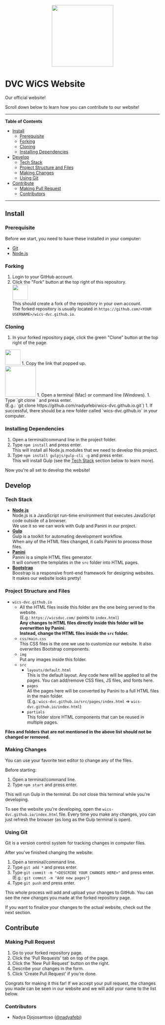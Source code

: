 <center><img src="https://wicsdvc.com/img/logo.png" height="200"></center>

# DVC WiCS Website
Our official website!

Scroll down below to learn how you can contribute to our website!

<hr>

**Table of Contents**

* [Install](#install)
  * [Prerequisite](#prerequisite)
  * [Forking](#forking)
  * [Cloning](#cloning)
  * [Installing Dependencies](#installing-dependencies)
* [Develop](#develop)
  * [Tech Stack](#tech-stack)
  * [Project Structure and Files](#project-structure-and-files)
  * [Making Changes](#making-changes)
  * [Using Git](#using-git)
* [Contribute](#contribute)
  * [Making Pull Request](#making-pull-request)
  * [Contributors](#contributors)

<hr>

## Install

### Prerequisite

Before we start, you need to have these installed in your computer:
* [Git](https://git-scm.com/)
* [Node.js](https://nodejs.org/en/)

### Forking

1. Login to your GitHub account.
1. Click the "Fork" button at the top right of this repository.<br>
  <img src="https://github-images.s3.amazonaws.com/help/bootcamp/Bootcamp-Fork.png" height="50"><br>
  This should create a fork of the repository in your own account.<br>
  The forked repository is usually located in `https://github.com/<YOUR USERNAME>/wics-dvc.github.io`.

### Cloning

1. In your forked repository page, click the green "Clone" button at the top right of the page.<br>
  <img src="https://help.github.com/assets/images/help/repository/clone-repo-clone-url-button.png" height="50">
1. Copy the link that popped up.<br>
  <img src="https://help.github.com/assets/images/help/repository/https-url-clone.png" height="100">
1. Open a terminal (Mac) or command line (Windows).
1. Type `git clone <THE COPIED URL>` and press enter.<br>
  (E.g.: `git clone https://github.com/nadyafebi/wics-dvc.github.io.git`)
1. If successful, there should be a new folder called `wics-dvc.github.io` in your computer.

### Installing Dependencies

1. Open a terminal/command line in the project folder.
1. Type `npm install` and press enter.<br>
  This will install all Node.js modules that we need to develop this project.
1. Type `npm install gulpjs/gulp-cli -g` and press enter.<br>
  This will install Gulp (see the [Tech Stack](#tech-stack) section below to learn more).

Now you're all set to develop the website!

## Develop

### Tech Stack

* [**Node.js**](https://nodejs.org/en/)<br>
  Node.js is a JavaScript run-time environment that executes JavaScript code outside of a browser.<br>
  We use it so we can work with Gulp and Panini in our project.
* [**Gulp**](https://gulpjs.com/)<br>
  Gulp is a toolkit for automating development workflow.<br>
  When any of the HTML files changed, it calls Panini to process those files.
* [**Panini**](https://github.com/zurb/panini)<br>
  Panini is a simple HTML files generator.<br>
  It will convert the templates in the `src` folder into HTML pages.
* [**Bootstrap**](https://getbootstrap.com/)<br>
  Boostrap is a responsive front-end framework for designing websites.<br>
  It makes our website looks pretty!

### Project Structure and Files

* `wics-dvc.github.io`
  * All the HTML files inside this folder are the one being served to the website.<br>
    (E.g.: `https://wicsdvc.com/` points to `index.html`)<br>
    **Any changes to HTML files directly inside this folder will be overwritten by Panini.**<br>
    **Instead, change the HTML files inside the `src` folder.**
  * `css/main.css`<br>
    This CSS files is the one we use to customize our website. It also overwrites Bootstrap components.
  * `img`<br>
    Put any images inside this folder.
  * `src`
    * `layouts/default.html`<br>
      This is the default layout. Any code here will be applied to all the pages. You can add/remove CSS files, JS files, and fonts here.
    * `pages`<br>
      All the pages here will be converted by Panini to a full HTML files in the main folder.<br>
      (E.g.: `wics-dvc.github.io/src/pages/index.html` => `wics-dvc.github.io/index.html`)
    * `partials`<br>
      This folder store HTML components that can be reused in multiple pages.

**Files and folders that are not mentioned in the above list should not be changed or removed.**

### Making Changes

You can use your favorite text editor to change any of the files.

Before starting:
1. Open a terminal/command line.
1. Type `npm start` and press enter.

This will run Gulp in the terminal. Do not close this terminal while you're developing.

To see the website you're developing, open the `wics-dvc.github.io/index.html` file.
Every time you make any changes, you can just refresh the browser (as long as the Gulp terminal is open).

### Using Git

Git is a version control system for tracking changes in computer files.

After you've finished changing the website:
1. Open a terminal/command line.
1. Type `git add *` and press enter.
1. Type `git commit -m "<DESCRIBE YOUR CHANGES HERE>"` and press enter.<br>
  (E.g.: `git commit -m "Add new pages"`)
1. Type `git push` and press enter.

This whole process will add and upload your changes to GitHub. You can see the new changes you made at the forked repository page.

If you want to finalize your changes to the actual website, check out the next section.

## Contribute

### Making Pull Request

1. Go to your forked repository page.
1. Click the 'Pull Requests' tab on top of the page.
1. Click the 'New Pull Request' button on the right.
1. Describe your changes in the form.
1. Click 'Create Pull Request' if you're done.

Congrats for making it this far! If we accept your pull request, the changes you made can be seen in our website and we will add your name to the list below.

### Contributors

* Nadya Djojosantoso ([@nadyafebi](https://github.com/nadyafebi))
